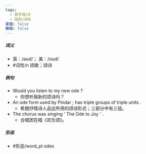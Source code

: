 ```yaml
---
tags:
  - 首字母/O
  - 级别/GRE
掌握: false
模糊: false
---
```

##### 词义
- 英：/əʊd/； 美：/oʊd/
- #词性/n  颂歌；颂诗
##### 例句
- Would you listen to my new ode ?
	- 你想听我新的颂诗吗？
- An ode form used by Pindar ; has triple groups of triple units .
	- 希腊抒情诗人品达所用的颂诗形式；三部分中有三组。
- The chorus was singing ' The Ode to Joy ' .
	- 合唱团在唱《欢乐颂》。
##### 形态
- #形态/word_pl odes
